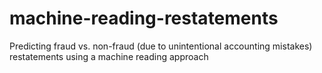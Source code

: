 # machine-reading-restatements
Predicting fraud vs. non-fraud (due to unintentional accounting mistakes) restatements using a machine reading approach
